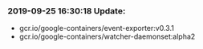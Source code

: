 ### 2019-09-25 16:30:18 Update:

- gcr.io/google-containers/event-exporter:v0.3.1
- gcr.io/google-containers/watcher-daemonset:alpha2
